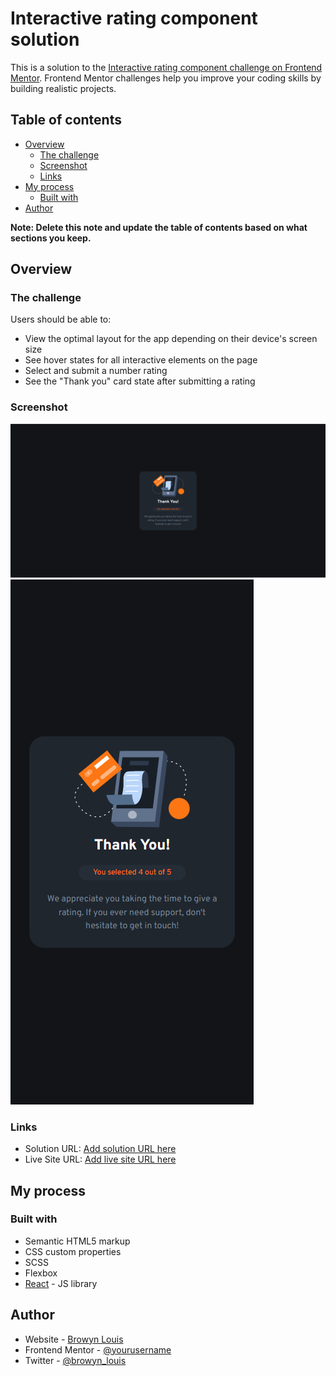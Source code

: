 # Interactive rating component solution

This is a solution to the [Interactive rating component challenge on Frontend Mentor](https://www.frontendmentor.io/challenges/interactive-rating-component-koxpeBUmI). Frontend Mentor challenges help you improve your coding skills by building realistic projects. 

## Table of contents

- [Overview](#overview)
  - [The challenge](#the-challenge)
  - [Screenshot](#screenshot)
  - [Links](#links)
- [My process](#my-process)
  - [Built with](#built-with)
- [Author](#author)

**Note: Delete this note and update the table of contents based on what sections you keep.**

## Overview

### The challenge

Users should be able to:

- View the optimal layout for the app depending on their device's screen size
- See hover states for all interactive elements on the page
- Select and submit a number rating
- See the "Thank you" card state after submitting a rating

### Screenshot

![Desktop preview](./design/rating-desktop.PNG)
![Mobile Preview](./design/rating-mobile.PNG)

### Links

- Solution URL: [Add solution URL here](https://browyn-rating.netlify.app)
- Live Site URL: [Add live site URL here](https://browyn-rating.netlify.app)

## My process

### Built with

- Semantic HTML5 markup
- CSS custom properties
- SCSS
- Flexbox
- [React](https://reactjs.org/) - JS library

## Author

- Website - [Browyn Louis](https://browyn.netlify.app)
- Frontend Mentor - [@yourusername](https://www.frontendmentor.io/profile/browyn)
- Twitter - [@browyn_louis](https://www.twitter.com/browyn_louis)
